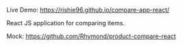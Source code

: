 Live Demo: https://rishie96.github.io/compare-app-react/

React JS application for comparing items.

Mock: https://github.com/Rhymond/product-compare-react
